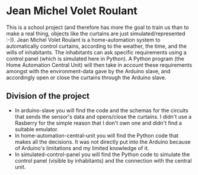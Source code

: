 # Jean Michel Volet Roulant
This is a school project (and therefore has more the goal to train us than to make a real thing, objects like the curtains are just simulated/represented :-)).
Jean Michel Volet Roulant is a home-automation system to automatically control curtains, according to the weather, the time, and the wills of inhabitants.
The inhabitants can ask specific requirements using a control panel (which is simulated here in Python). A Python program (the Home Automation Central Unit) will then take in account these requirements amongst with the environment-data gave by the Arduino slave, and accordingly open or close the curtains through the Arduino slave.

## Division of the project
- In arduino-slave you will find the code and the schemas for the circuits that sends the sensor's data and opens/close the curtains. I didn't use a Rasberry for the simple reason that I don't own one and didn't find a suitable emulator.
- In home-automation-central-unit you will find the Python code that makes all the decisions. It was not directly put into the Arduino because of Arduino's limitations and my limited knowledge of it.
- In simulated-control-panel you will find the Python code to simulate the control panel (visible by inhabitants) and the connection with the central unit.
